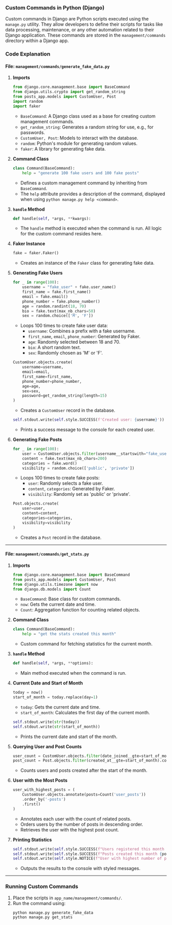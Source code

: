 ### Custom Commands in Python (Django)

Custom commands in Django are Python scripts executed using the `manage.py` utility. They allow developers to define their scripts for tasks like data processing, maintenance, or any other automation related to their Django application. These commands are stored in the `management/commands` directory within a Django app.

### Code Explanation

#### File: `management/commands/generate_fake_data.py`

1. **Imports**
   ```python
   from django.core.management.base import BaseCommand
   from django.utils.crypto import get_random_string
   from posts_app.models import CustomUser, Post
   import random
   import faker
   ```
   - `BaseCommand`: A Django class used as a base for creating custom management commands.
   - `get_random_string`: Generates a random string for use, e.g., for passwords.
   - `CustomUser, Post`: Models to interact with the database.
   - `random`: Python's module for generating random values.
   - `faker`: A library for generating fake data.

2. **Command Class**
   ```python
   class Command(BaseCommand):
       help = "generate 100 fake users and 100 fake posts"
   ```
   - Defines a custom management command by inheriting from `BaseCommand`.
   - The `help` attribute provides a description of the command, displayed when using `python manage.py help <command>`.

3. **`handle` Method**
   ```python
   def handle(self, *args, **kwargs):
   ```
   - The `handle` method is executed when the command is run. All logic for the custom command resides here.

4. **Faker Instance**
   ```python
   fake = faker.Faker()
   ```
   - Creates an instance of the `Faker` class for generating fake data.

5. **Generating Fake Users**
   ```python
   for _ in range(100):
       username = "fake_user" + fake.user_name()
       first_name = fake.first_name()
       email = fake.email()
       phone_number = fake.phone_number()
       age = random.randint(18, 70)
       bio = fake.text(max_nb_chars=50)
       sex = random.choice(['M', 'F'])
   ```
   - Loops 100 times to create fake user data:
     - `username`: Combines a prefix with a fake username.
     - `first_name`, `email`, `phone_number`: Generated by Faker.
     - `age`: Randomly selected between 18 and 70.
     - `bio`: A short random text.
     - `sex`: Randomly chosen as 'M' or 'F'.

   ```python
   CustomUser.objects.create(
       username=username,
       email=email,
       first_name=first_name,
       phone_number=phone_number,
       age=age,
       sex=sex,
       password=get_random_string(length=15)
   )
   ```
   - Creates a `CustomUser` record in the database.

   ```python
   self.stdout.write(self.style.SUCCESS(f'Created user: {username}'))
   ```
   - Prints a success message to the console for each created user.

6. **Generating Fake Posts**
   ```python
   for _ in range(100):
       user = CustomUser.objects.filter(username__startswith="fake_user").order_by("?").first()
       content = fake.text(max_nb_chars=200)
       categories = fake.word()
       visibility = random.choice(['public', 'private'])
   ```
   - Loops 100 times to create fake posts:
     - `user`: Randomly selects a fake user.
     - `content`, `categories`: Generated by Faker.
     - `visibility`: Randomly set as 'public' or 'private'.

   ```python
   Post.objects.create(
       user=user,
       content=content,
       categories=categories,
       visibility=visibility
   )
   ```
   - Creates a `Post` record in the database.

---

#### File: `management/commands/get_stats.py`

1. **Imports**
   ```python
   from django.core.management.base import BaseCommand
   from posts_app.models import CustomUser, Post
   from django.utils.timezone import now
   from django.db.models import Count
   ```
   - `BaseCommand`: Base class for custom commands.
   - `now`: Gets the current date and time.
   - `Count`: Aggregation function for counting related objects.

2. **Command Class**
   ```python
   class Command(BaseCommand):
       help = "get the stats created this month"
   ```
   - Custom command for fetching statistics for the current month.

3. **`handle` Method**
   ```python
   def handle(self, *args, **options):
   ```
   - Main method executed when the command is run.

4. **Current Date and Start of Month**
   ```python
   today = now()
   start_of_month = today.replace(day=1)
   ```
   - `today`: Gets the current date and time.
   - `start_of_month`: Calculates the first day of the current month.

   ```python
   self.stdout.write(str(today))
   self.stdout.write(str(start_of_month))
   ```
   - Prints the current date and start of the month.

5. **Querying User and Post Counts**
   ```python
   user_count = CustomUser.objects.filter(date_joined__gte=start_of_month).count()
   post_count = Post.objects.filter(created_at__gte=start_of_month).count()
   ```
   - Counts users and posts created after the start of the month.

6. **User with the Most Posts**
   ```python
   user_with_highest_posts = (
       CustomUser.objects.annotate(posts=Count('user_posts'))
       .order_by('-posts')
       .first()
   )
   ```
   - Annotates each user with the count of related posts.
   - Orders users by the number of posts in descending order.
   - Retrieves the user with the highest post count.

7. **Printing Statistics**
   ```python
   self.stdout.write(self.style.SUCCESS(f"Users registered this month {user_count}"))
   self.stdout.write(self.style.SUCCESS(f"Posts created this month {post_count}"))
   self.stdout.write(self.style.NOTICE(f"User with highest number of posts {user_with_highest_posts.username}"))
   ```
   - Outputs the results to the console with styled messages.

---

### Running Custom Commands
1. Place the scripts in `app_name/management/commands/`.
2. Run the command using:
   ```bash
   python manage.py generate_fake_data
   python manage.py get_stats
   ```